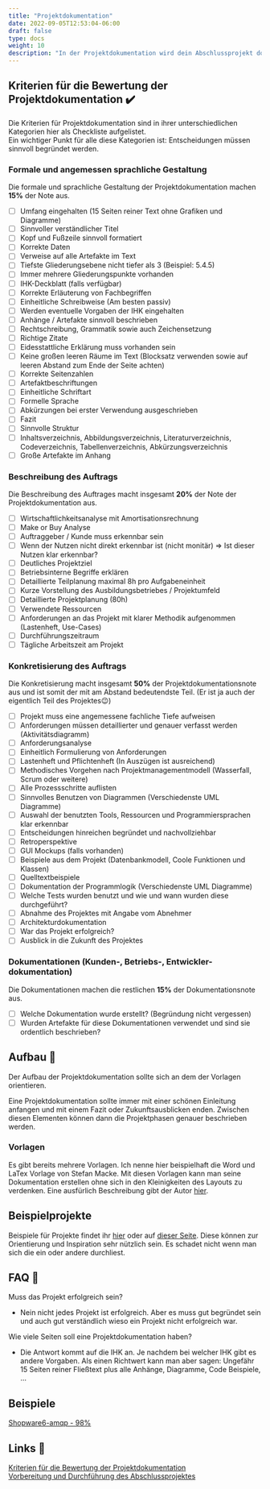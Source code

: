 ```yaml
---
title: "Projektdokumentation"
date: 2022-09-05T12:53:04-06:00
draft: false
type: docs
weight: 10
description: "In der Projektdokumentation wird dein Abschlussprojekt dokumentiert. Diese Dokumentation sollte sich an bestimmte Kriterien und Richtlinien halten."
---
```


## Kriterien für die Bewertung der Projektdokumentation ✔️

Die Kriterien für Projektdokumentation sind in ihrer unterschiedlichen Kategorien hier als Checkliste aufgelistet.  
Ein wichtiger Punkt für alle diese Kategorien ist: Entscheidungen müssen sinnvoll begründet werden.

### Formale und angemessen sprachliche Gestaltung

Die formale und sprachliche Gestaltung der Projektdokumentation machen **15%** der Note aus.

- [ ] Umfang eingehalten (15 Seiten reiner Text ohne Grafiken und Diagramme)
- [ ] Sinnvoller verständlicher Titel
- [ ] Kopf und Fußzeile sinnvoll formatiert
- [ ] Korrekte Daten
- [ ] Verweise auf alle Artefakte im Text
- [ ] Tiefste Gliederungsebene nicht tiefer als 3  (Beispiel: 5.4.5)
- [ ] Immer mehrere Gliederungspunkte vorhanden
- [ ] IHK-Deckblatt (falls verfügbar)
- [ ] Korrekte Erläuterung von Fachbegriffen
- [ ] Einheitliche Schreibweise (Am besten passiv)
- [ ] Werden eventuelle Vorgaben der IHK eingehalten
- [ ] Anhänge / Artefakte sinnvoll beschrieben
- [ ] Rechtschreibung, Grammatik sowie auch Zeichensetzung
- [ ] Richtige Zitate
- [ ] Eidesstattliche Erklärung muss vorhanden sein
- [ ] Keine großen leeren Räume im Text (Blocksatz verwenden sowie auf leeren Abstand zum Ende der Seite achten)
- [ ] Korrekte Seitenzahlen
- [ ] Artefaktbeschriftungen
- [ ] Einheitliche Schriftart
- [ ] Formelle Sprache
- [ ] Abkürzungen bei erster Verwendung ausgeschrieben
- [ ] Fazit
- [ ] Sinnvolle Struktur
- [ ] Inhaltsverzeichnis, Abbildungsverzeichnis, Literaturverzeichnis, Codeverzeichnis, Tabellenverzeichnis, Abkürzungsverzeichnis
- [ ] Große Artefakte im Anhang

### Beschreibung des Auftrags

Die Beschreibung des Auftrages macht insgesamt **20%** der Note der Projektdokumentation aus.

- [ ] Wirtschaftlichkeitsanalyse mit Amortisationsrechnung
- [ ] Make or Buy Analyse
- [ ] Auftraggeber / Kunde muss erkennbar sein
- [ ] Wenn der Nutzen nicht direkt erkennbar ist (nicht monitär) => Ist dieser Nutzen klar erkennbar?
- [ ] Deutliches Projektziel
- [ ] Betriebsinterne Begriffe erklären
- [ ] Detaillierte Teilplanung maximal 8h pro Aufgabeneinheit
- [ ] Kurze Vorstellung des Ausbildungsbetriebes / Projektumfeld
- [ ] Detaillierte Projektplanung (80h)
- [ ] Verwendete Ressourcen
- [ ] Anforderungen an das Projekt mit klarer Methodik aufgenommen (Lastenheft, Use-Cases)
- [ ] Durchführungszeitraum
- [ ] Tägliche Arbeitszeit am Projekt

### Konkretisierung des Auftrags

Die Konkretisierung macht insgesamt **50%** der Projektdokumentationsnote aus und ist somit der mit am Abstand bedeutendste Teil. (Er ist ja auch der eigentlich Teil des Projektes😉)

- [ ] Projekt muss eine angemessene fachliche Tiefe aufweisen
- [ ] Anforderungen müssen detaillierter und genauer verfasst werden (Aktivitätsdiagramm)
- [ ] Anforderungsanalyse
- [ ] Einheitlich Formulierung von Anforderungen
- [ ] Lastenheft und Pflichtenheft (In Auszügen ist ausreichend)
- [ ] Methodisches Vorgehen nach Projektmanagementmodell (Wasserfall, Scrum oder weitere)
- [ ] Alle Prozessschritte auflisten
- [ ] Sinnvolles Benutzen von Diagrammen (Verschiedenste UML Diagramme)
- [ ] Auswahl der benutzten Tools, Ressourcen und Programmiersprachen klar erkennbar
- [ ] Entscheidungen hinreichen begründet und nachvollziehbar
- [ ] Retroperspektive
- [ ] GUI Mockups (falls vorhanden)
- [ ] Beispiele aus dem Projekt (Datenbankmodell, Coole Funktionen und Klassen)
- [ ] Quelltextbeispiele
- [ ] Dokumentation der Programmlogik (Verschiedenste UML Diagramme)
- [ ] Welche Tests wurden benutzt und wie und wann wurden diese durchgeführt?
- [ ] Abnahme des Projektes mit Angabe vom Abnehmer
- [ ] Architekturdokumentation
- [ ] War das Projekt erfolgreich?
- [ ] Ausblick in die Zukunft des Projektes

### Dokumentationen (Kunden-, Betriebs-, Entwickler-dokumentation)

Die Dokumentationen machen die restlichen **15%** der Dokumentationsnote aus.

- [ ] Welche Dokumentation wurde erstellt? (Begründung nicht vergessen)
- [ ] Wurden Artefakte für diese Dokumentationen verwendet und sind sie ordentlich beschrieben?

## Aufbau 🔧

Der Aufbau der Projektdokumentation sollte sich an dem der Vorlagen orientieren.  
  
Eine Projektdokumentation sollte immer mit einer schönen Einleitung anfangen und mit einem Fazit oder Zukunftsausblicken enden. Zwischen diesen Elementen können dann die Projektphasen genauer beschrieben werden.

### Vorlagen

Es gibt bereits mehrere Vorlagen. Ich nenne hier beispielhaft die Word und LaTex Vorlage von Stefan Macke. Mit diesen Vorlagen kann man seine Dokumentation erstellen ohne sich in den Kleinigkeiten des Layouts zu verdenken. Eine ausfürlich Beschreibung gibt der Autor [hier](https://it-berufe-podcast.de/vorlage-fuer-die-projektdokumentation/).

## Beispielprojekte

Beispiele für Projekte findet ihr [hier](/projektae/beispiele) oder auf [dieser Seite](https://it-berufe-podcast.de/vorbereitung-auf-die-ihk-abschlusspruefung-der-it-berufe/beispiele-fuer-ihk-abschlussprojekte-in-den-it-berufen/). Diese können zur Orientierung und Inspiration sehr nützlich sein. Es schadet nicht wenn man sich die ein oder andere durchliest.

## FAQ 💬

Muss das Projekt erfolgreich sein?

- Nein nicht jedes Projekt ist erfolgreich. Aber es muss gut begründet sein und auch gut verständlich wieso ein Projekt nicht erfolgreich war.

Wie viele Seiten soll eine Projektdokumentation haben?

- Die Antwort kommt auf die IHK an. Je nachdem bei welcher IHK gibt es andere Vorgaben. Als einen Richtwert kann man aber sagen: Ungefähr 15 Seiten reiner Fließtext plus alle Anhänge, Diagramme, Code Beispiele, ...

## Beispiele

[Shopware6-amqp - 98%](./Shopware6-amqp.pdf)  

## Links 🔗

[Kriterien für die Bewertung der Projektdokumentation](https://it-berufe-podcast.de/kriterien-fuer-die-bewertung-der-projektdokumentation/)  
[Vorbereitung und Durchführung des Abschlussprojektes](https://it-berufe-podcast.de/vorbereitung-auf-die-ihk-abschlusspruefung-der-it-berufe/vorbereitung-und-durchfuehrung-des-abschlussprojekts/)  
